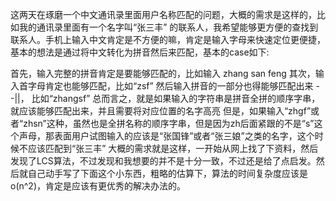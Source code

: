 这两天在琢磨一个中文通讯录里面用户名称匹配的问题，大概的需求是这样的，比如我的通讯录里面有一个名字叫“张三丰” 的联系人，我希望能够更方便的查找到联系人。手机上输入中文肯定是不方便的嘛，肯定是输入字母来快速定位更便捷，基本的想法是通过将中文转化为拼音然后来匹配，基本的case如下:

首先，输入完整的拼音肯定是要能够匹配的，比如输入 zhang san feng
其次，输入首字母肯定也能够匹配，比如“zsf”
然后输入拼音的一部分也得能够匹配出来 - -||， 比如“zhangsf”
总而言之，就是如果输入的字符串是拼音全拼的顺序字串，就应该能够匹配出来，并且需要将对应位置的名字高亮
但是，如果输入“zhgf”或者“zhsn”这种，虽然也是全拼名称的顺序字串，但是因为zh后面紧跟的不是“s”这个声母，那表面用户试图输入的应该是“张国锋”或者“张三娘”之类的名字，这个时候不应该匹配到“张三丰”
大概的需求就是这样，一开始从网上找了下资料，然后发现了LCS算法，不过发现和我想要的并不是十分一致，不过还是给了点启发。然后就自己动手写了下面这个小东西，粗略的估算下，算法的时间复杂度应该是o(n^2)，肯定是应该有更优秀的解决办法的。


